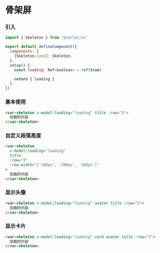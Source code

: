 # 骨架屏

### 引入

```js
import { Skeleton } from '@varlet/ui'

export default defineComponent({
  components: { 
    [Skeleton.name]: Skeleton,
  },
  setup() {
    const loading: Ref<boolean> = ref(true)

    return { loading }
  },
})
```

### 基本使用

```html
<var-skeleton v-model:loading="loading" title :row="3">
  加载的内容
</var-skeleton>
```

### 自定义段落高度

```html
<var-skeleton
  v-model:loading="loading"
  title
  :row="3"
  :row-width="['300px', '200px', '100px']"
>
  加载的内容
</var-skeleton>
```

### 显示头像

```html
<var-skeleton v-model:loading="loading" avatar title :row="3">
  加载的内容
</var-skeleton>
```

### 显示卡片

```html
<var-skeleton v-model:loading="loading" card avatar title :row="3">
  加载的内容
</var-skeleton>
```
